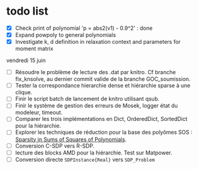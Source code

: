 
todo list
=========

- [x] Check print of polynomial 'p = abs2(v1) - 0.9^2' : done
- [x] Expand powpoly to general polynomials
- [x] Investigate k, d definition in relaxation context and parameters for moment matrix

vendredi 15 juin

- [ ] Résoudre le problème de lecture des .dat par knitro. Cf branche fix_knsolve, au dernier commit valide de la branche GOC_soumission.
- [ ] Tester la correspondance hierarchie dense et hiérarchie sparse à une clique.
- [ ] Finir le script batch de lancement de knitro utilisant qsub.
- [ ] Finir le système de gestion des erreurs de Mosek, logger état du modeleur, timeout.
- [ ] Comparer les trois implémentations en Dict, OrderedDict, SortedDict pour la hiérarchie.
- [ ] Explorer les techniques de réduction pour la base des polyômes SOS : [Sparsity in Sums of Squares of Polynomials](http://www.is.titech.ac.jp/~kojima/articles/B-391.pdf).
- [ ] Conversion C-SDP vers R-SDP.
- [ ] lecture des blocks AMD pour la hiérarchie. Test sur Matpower.
- [ ] Conversion directe `SDPInstance{Real}` vers `SDP_Problem`